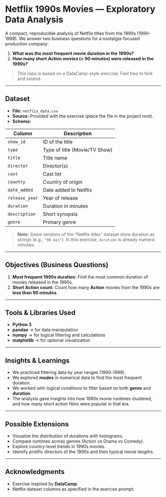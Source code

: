 # Netflix 1990s Movies — Exploratory Data Analysis

A compact, reproducible analysis of Netflix titles from the 1990s (1990–1999). We answer two business questions for a nostalgia-focused production company:

1. **What was the most frequent movie duration in the 1990s?**
2. **How many short *Action* movies (< 90 minutes) were released in the 1990s?**

> This repo is based on a DataCamp-style exercise. Feel free to fork and extend.

---

## Dataset

* **File:** `netflix_data.csv`
* **Source:** Provided with the exercise (place the file in the project root).
* **Schema:**

| Column         | Description                   |
| -------------- | ----------------------------- |
| `show_id`      | ID of the title               |
| `type`         | Type of title (Movie/TV Show) |
| `title`        | Title name                    |
| `director`     | Director(s)                   |
| `cast`         | Cast list                     |
| `country`      | Country of origin             |
| `date_added`   | Date added to Netflix         |
| `release_year` | Year of release               |
| `duration`     | Duration in minutes           |
| `description`  | Short synopsis                |
| `genre`        | Primary genre                 |

> **Note:** Some versions of the “Netflix titles” dataset store duration as strings (e.g., `"90 min"`). In this exercise, `duration` is already numeric minutes.

---

## Objectives (Business Questions)

1. **Most frequent 1990s duration:** Find the most common duration of movies released in the 1990s.
2. **Short Action count:** Count how many **Action** movies from the 1990s are **less than 90 minutes**.

---

## Tools & Libraries Used

* **Python 3**
* **pandas** → for data manipulation
* **numpy** → for logical filtering and calculations
* **matplotlib** → for optional visualization

---

## Insights & Learnings

* We practiced filtering data by year ranges (1990–1999).
* We explored **modes** in numerical data to find the most frequent duration.
* We worked with logical conditions to filter based on both **genre** and **duration**.
* The analysis gave insights into how 1990s movie runtimes clustered, and how many short action films were popular in that era.

---

## Possible Extensions

* Visualize the distribution of durations with histograms.
* Compare runtimes across genres (Action vs Drama vs Comedy).
* Explore country-level trends in 1990s movies.
* Identify prolific directors of the 1990s and their typical movie lengths.

---

## Acknowledgments

* Exercise inspired by **DataCamp**.
* Netflix dataset columns as specified in the exercise prompt.
